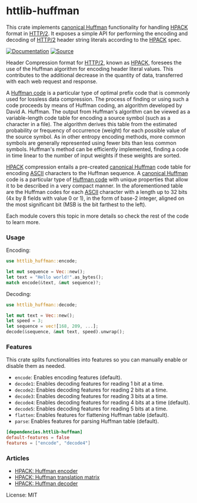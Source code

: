 # httlib-huffman

This crate implements [canonical Huffman] functionality for handling [HPACK]
format in [HTTP/2]. It exposes a simple API for performing the encoding and
decoding of [HTTP/2] header string literals according to the [HPACK] spec.

[![Documentation](https://img.shields.io/badge/-Documentation-blue?style=for-the-badge&logo=Rust)](https://docs.rs/httlib-huffman)
[![Source](https://img.shields.io/badge/-Source-lightgrey?style=for-the-badge&logo=GitHub)](https://github.com/xpepermint/httlib-rs/tree/main/huffman)

Header Compression format for [HTTP/2], known as [HPACK], foresees the use
of the Huffman algorithm for encoding header literal values. This
contributes to the additional decrease in the quantity of data, transferred
with each web request and response.

A [Huffman code] is a particular type of optimal prefix code that is
commonly used for lossless data compression. The process of finding or using
such a code proceeds by means of Huffman coding, an algorithm developed by
David A. Huffman. The output from Huffman's algorithm can be viewed as a
variable-length code table for encoding a source symbol (such as a character
in a file). The algorithm derives this table from the estimated probability
or frequency of occurrence (weight) for each possible value of the source
symbol. As in other entropy encoding methods, more common symbols are
generally represented using fewer bits than less common symbols. Huffman's
method can be efficiently implemented, finding a code in time linear to the
number of input weights if these weights are sorted.

[HPACK] compression entails a pre-created [canonical Huffman] code table
for encoding [ASCII] characters to the Huffman sequence. A
[canonical Huffman] code is a particular type of [Huffman code] with unique
properties that allow it to be described in a very compact manner. In the
aforementioned table are the Huffman codes for each [ASCII] character with a
length up to 32 bits (4x by 8 fields with value 0 or 1), in the form of
base-2 integer, aligned on the most significant bit (MSB is the bit farthest
to the left).

Each module covers this topic in more details so check the rest of the code
to learn more.

### Usage

Encoding:

```rs
use httlib_huffman::encode;

let mut sequence = Vec::new();
let text = "Hello world!".as_bytes();
match encode(&text, &mut sequence)?;
```

Decoding:

```rs
use httlib_huffman::decode;

let mut text = Vec::new();
let speed = 3;
let sequence = vec![168, 209, ...];
decode(&sequence, &mut text, speed).unwrap();
```

### Features

This crate splits functionalities into features so you can manually enable
or disable them as needed.

* `encode`: Enables encoding features (default).
* `decode1`: Enables decoding features for reading 1 bit at a time.
* `decode2`: Enables decoding features for reading 2 bits at a time.
* `decode3`: Enables decoding features for reading 3 bits at a time.
* `decode4`: Enables decoding features for reading 4 bits at a time (default).
* `decode5`: Enables decoding features for reading 5 bits at a time.
* `flatten`: Enables features for flattening Huffman table (default).
* `parse`: Enables features for parsing Huffman table (default).

```toml
[dependencies.httlib-huffman]
default-features = false
features = ["encode", "decode4"]
```

### Articles

* [HPACK: Huffman encoder](https://kristijansedlak.medium.com/hpack-huffman-encoder-explained-61102edd6ecc)
* [HPACK: Huffman translation matrix](https://kristijansedlak.medium.com/hpack-huffman-translation-matrix-f3cae44bfe8c)
* [HPACK: Huffman decoder](https://medium.com/@kristijansedlak/hpack-huffman-decoder-72d215788130)

[ASCII]: https://en.wikipedia.org/wiki/ASCII
[HPACK]: https://tools.ietf.org/html/rfc7541
[HTTP/2]: https://tools.ietf.org/html/rfc7540
[Huffman code]: https://en.wikipedia.org/wiki/Huffman_coding
[canonical Huffman]: https://en.wikipedia.org/wiki/Canonical_Huffman_code

License: MIT

